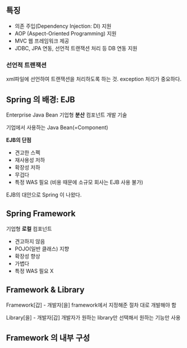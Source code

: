## 특징
* 의존 주입(Dependency Injection: DI) 지원
* AOP (Aspect-Oriented Programming) 지원
* MVC 웹 프레임워크 제공
* JDBC, JPA 연동, 선언적 트랜잭션 처리 등 DB 연동 지원

### 선언적 트랜잭션
xml파일에 선언하여 트랜잭션을 처리하도록 하는 것.
exception 처리가 중요하다.

## Spring 의 배경: EJB
Enterprise Java Bean
기업형 **분산** 컴포넌트 개발 기술

기업에서 사용하는 Java Bean(=Component)

**EJB의 단점**
* 견고한 스펙
* 재사용성 저하
* 확장성 저하
* 무겁다
* 특정 WAS 필요 
(비용 때문에 소규모 회사는 EJB 사용 불가)

EJB의 대안으로 Spring 이 나왔다.

## Spring Framework
기업형 **로컬** 컴포넌트

* 견고하지 않음
* POJO(일반 클래스) 지향
* 확장성 향상
* 가볍다
* 특정 WAS 필요 X

## Framework & Library
Framework[갑] - 개발자[을]
framework에서 지정해준 절차 대로 개발해야 함

Library[을] - 개발자[갑]
개발자가 원하는 library만 선택해서 원하는 기능만 사용

## Framework 의 내부 구성

<!--stackedit_data:
eyJoaXN0b3J5IjpbLTYyNjAwNjQ1MF19
-->